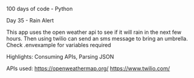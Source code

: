 100 days of code - Python

Day 35 - Rain Alert

This app uses the open weather api to see if it will rain in the next few hours. Then using twilio can send an sms message to bring an umbrella.
Check .envexample for variables required


Highlights: Consuming APIs, Parsing JSON

APIs used:
https://openweathermap.org/
https://www.twilio.com/